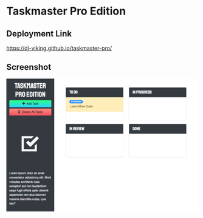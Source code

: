 # Taskmaster Pro Edition

## Deployment Link
https://dj-viking.github.io/taskmaster-pro/

## Screenshot
![Image of Application Page](./assets/images/page-screenshot.png)